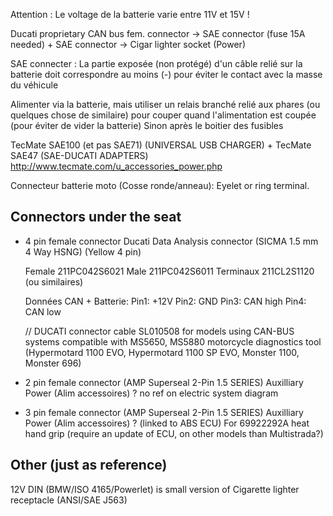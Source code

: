 Attention : Le voltage de la batterie varie entre 11V et 15V !

Ducati proprietary CAN bus fem. connector → SAE connector (fuse 15A needed) + SAE connector → Cigar lighter socket (Power)

SAE connecter : La partie exposée (non protégé) d'un câble relié sur la batterie doit correspondre au moins (-) pour éviter le contact avec la masse du véhicule

Alimenter via la batterie, mais utiliser un relais branché relié aux phares (ou quelques chose de similaire) pour couper quand l'alimentation est coupée (pour éviter de vider la batterie)
Sinon après le boitier des fusibles


TecMate SAE100 (et pas SAE71) (UNIVERSAL USB CHARGER) + TecMate SAE47 (SAE-DUCATI ADAPTERS)
http://www.tecmate.com/u_accessories_power.php

Connecteur batterie moto (Cosse ronde/anneau): Eyelet or ring terminal.

## Connectors under the seat

- 4 pin female connector
	Ducati Data Analysis connector (SICMA 1.5 mm 4 Way HSNG) (Yellow 4 pin)
	
	Female 211PC042S6021
	Male 211PC042S6011
	Terminaux 211CL2S1120 (ou similaires)
	
	Données CAN + Batterie:
	Pin1: +12V
	Pin2: GND
	Pin3: CAN high
	Pin4: CAN low
	
	// DUCATI connector cable SL010508 for models using CAN-BUS systems compatible with MS5650, MS5880 motorcycle diagnostics tool (Hypermotard 1100 EVO, Hypermotard 1100 SP EVO, Monster 1100, Monster 696)
- 2 pin female connector (AMP Superseal 2-Pin 1.5 SERIES)
	Auxilliary Power (Alim accessoires) ? no ref on electric system diagram
- 3 pin female connector (AMP Superseal 2-Pin 1.5 SERIES)
	Auxilliary Power (Alim accessoires) ? (linked to ABS ECU) For 69922292A heat hand grip  (require an update of ECU, on other models than Multistrada?)

## Other (just as reference)

12V DIN (BMW/ISO 4165/Powerlet) is small version of Cigarette lighter receptacle (ANSI/SAE J563)